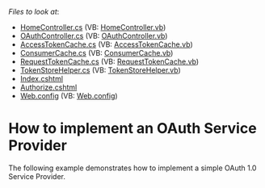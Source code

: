 <!-- default file list -->
*Files to look at*:

* [HomeController.cs](./CS/WebSite/Controllers/HomeController.cs) (VB: [HomeController.vb](./VB/WebSite/Controllers/HomeController.vb))
* [OAuthController.cs](./CS/WebSite/Controllers/OAuthController.cs) (VB: [OAuthController.vb](./VB/WebSite/Controllers/OAuthController.vb))
* [AccessTokenCache.cs](./CS/WebSite/OAuth/AccessTokenCache.cs) (VB: [AccessTokenCache.vb](./VB/WebSite/OAuth/AccessTokenCache.vb))
* [ConsumerCache.cs](./CS/WebSite/OAuth/ConsumerCache.cs) (VB: [ConsumerCache.vb](./VB/WebSite/OAuth/ConsumerCache.vb))
* [RequestTokenCache.cs](./CS/WebSite/OAuth/RequestTokenCache.cs) (VB: [RequestTokenCache.vb](./VB/WebSite/OAuth/RequestTokenCache.vb))
* [TokenStoreHelper.cs](./CS/WebSite/OAuth/TokenStoreHelper.cs) (VB: [TokenStoreHelper.vb](./VB/WebSite/OAuth/TokenStoreHelper.vb))
* [Index.cshtml](./CS/WebSite/Views/Home/Index.cshtml)
* [Authorize.cshtml](./CS/WebSite/Views/OAuth/Authorize.cshtml)
* [Web.config](./CS/WebSite/Web.config) (VB: [Web.config](./VB/WebSite/Web.config))
<!-- default file list end -->
# How to implement an OAuth Service Provider


<p>The following example demonstrates how to implement a simple OAuth 1.0 Service Provider.</p>

<br/>


